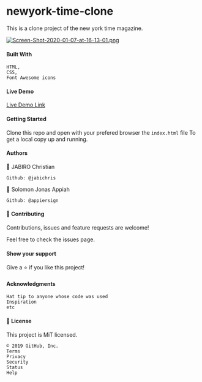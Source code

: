 # newyork-time-clone

This is a clone project of the new york time magazine.
 
[![Screen-Shot-2020-01-07-at-16-13-01.png](https://i.postimg.cc/bw3W9Fnx/Screen-Shot-2020-01-07-at-16-13-01.png)](https://postimg.cc/Hr86pzBn)

#### Built With

    HTML,
    CSS,
    Font Awesome icons

#### Live Demo

[Live Demo Link](https://raw.githack.com/jabichris/newyork-time-clone/develop/index.html)

#### Getting Started

Clone this repo and open with your prefered browser the ``index.html`` file To get a local copy up and running.

#### Authors

👤 JABIRO Christian

    Github: @jabichris


👤 Solomon Jonas Appiah

    Github: @appiersign

#### 🤝 Contributing

Contributions, issues and feature requests are welcome!

Feel free to check the issues page.

#### Show your support

Give a ⭐️ if you like this project!

#### Acknowledgments

    Hat tip to anyone whose code was used
    Inspiration
    etc

#### 📝 License

This project is MiT licensed.

    © 2019 GitHub, Inc.
    Terms
    Privacy
    Security
    Status
    Help

